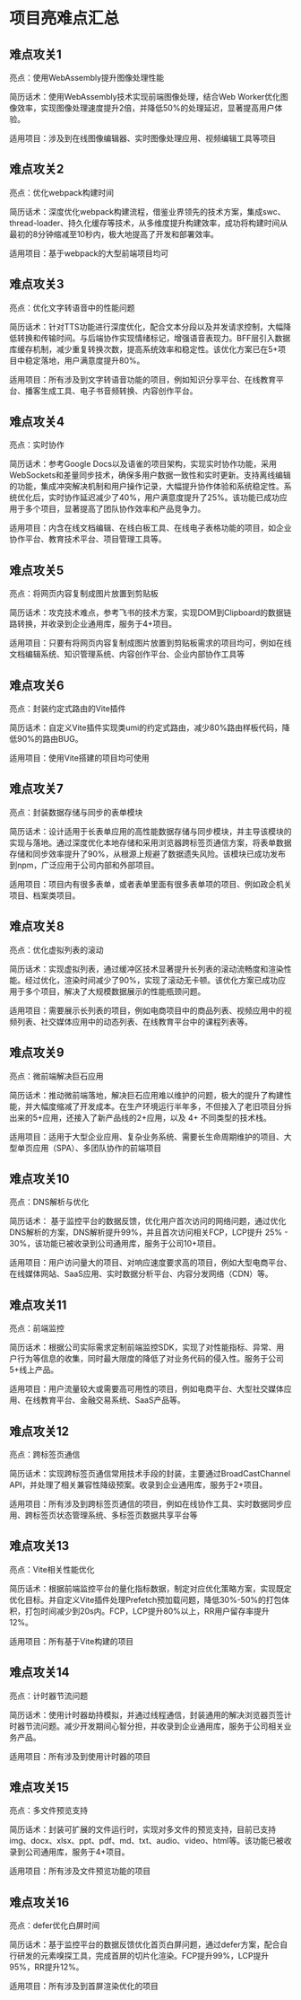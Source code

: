 # 项目亮难点汇总

##  难点攻关1

亮点：使用WebAssembly提升图像处理性能

简历话术：使用WebAssembly技术实现前端图像处理，结合Web Worker优化图像效率，实现图像处理速度提升2倍，并降低50%的处理延迟，显著提高用户体验。

适用项目：涉及到在线图像编辑器、实时图像处理应用、视频编辑工具等项目

## 难点攻关2

亮点：优化webpack构建时间

简历话术：深度优化webpack构建流程，借鉴业界领先的技术方案，集成swc、thread-loader、持久化缓存等技术，从多维度提升构建效率，成功将构建时间从最初的8分钟缩减至10秒内，极大地提高了开发和部署效率。

适用项目：基于webpack的大型前端项目均可

## 难点攻关3

亮点：优化文字转语音中的性能问题

简历话术：针对TTS功能进行深度优化，配合文本分段以及并发请求控制，大幅降低转换和传输时间。与后端协作实现情绪标记，增强语音表现力。BFF层引入数据库缓存机制，减少重复转换次数，提高系统效率和稳定性。该优化方案已在5+项目中稳定落地，用户满意度提升80%。

适用项目：所有涉及到文字转语音功能的项目，例如知识分享平台、在线教育平台、播客生成工具、电子书音频转换、内容创作平台。

## 难点攻关4

亮点：实时协作

简历话术：参考Google Docs以及语雀的项目架构，实现实时协作功能，采用WebSockets和差量同步技术，确保多用户数据一致性和实时更新。支持离线编辑的功能，集成冲突解决机制和用户操作记录，大幅提升协作体验和系统稳定性。系统优化后，实时协作延迟减少了40%，用户满意度提升了25%。该功能已成功应用于多个项目，显著提高了团队协作效率和产品竞争力。

适用项目：内含在线文档编辑、在线白板工具、在线电子表格功能的项目，如企业协作平台、教育技术平台、项目管理工具等。

## 难点攻关5

亮点：将网页内容复制成图片放置到剪贴板

简历话术：攻克技术难点，参考飞书的技术方案，实现DOM到Clipboard的数据链路转换，并收录到企业通用库，服务于4+项目。

适用项目：只要有将网页内容复制成图片放置到剪贴板需求的项目均可，例如在线文档编辑系统、知识管理系统、内容创作平台、企业内部协作工具等

## 难点攻关6

亮点：封装约定式路由的Vite插件

简历话术：自定义Vite插件实现类umi的约定式路由，减少80%路由样板代码，降低90%的路由BUG。

适用项目：使用Vite搭建的项目均可使用

## 难点攻关7

亮点：封装数据存储与同步的表单模块

简历话术：设计适用于长表单应用的高性能数据存储与同步模块，并主导该模块的实现与落地。通过深度优化本地存储和采用浏览器跨标签页通信方案，将表单数据存储和同步效率提升了90%，从根源上规避了数据遗失风险。该模块已成功发布到npm，广泛应用于公司内部和外部项目。

适用项目：项目内有很多表单，或者表单里面有很多表单项的项目、例如政企机关项目、档案类项目。

## 难点攻关8

亮点：优化虚拟列表的滚动

简历话术：实现虚拟列表，通过缓冲区技术显著提升长列表的滚动流畅度和渲染性能。经过优化，渲染时间减少了90%，实现了滚动无卡顿。该优化方案已成功应用于多个项目，解决了大规模数据展示的性能瓶颈问题。

适用项目：需要展示长列表的项目，例如电商项目中的商品列表、视频应用中的视频列表、社交媒体应用中的动态列表、在线教育平台中的课程列表等。

## 难点攻关9

亮点：微前端解决巨石应用

简历话术：推动微前端落地，解决巨石应用难以维护的问题，极大的提升了构建性能，并大幅度缩减了开发成本。在生产环境运行半年多，不但接入了老旧项目分拆出来的5+应用，还接入了新产品线的2+应用，以及 4+ 不同类型的技术栈。

适用项目：适用于大型企业应用、复杂业务系统、需要长生命周期维护的项目、大型单页应用（SPA）、多团队协作的前端项目

## 难点攻关10

亮点：DNS解析与优化

简历话术： 基于监控平台的数据反馈，优化用户首次访问的网络问题，通过优化DNS解析的方案，DNS解析提升99%，并且首次访问相关FCP，LCP提升 25% - 30%，该功能已被收录到公司通用库，服务于公司10+项目。

适用项目：用户访问量大的项目、对响应速度要求高的项目，例如大型电商平台、在线媒体网站、SaaS应用、实时数据分析平台、内容分发网络（CDN）等。

## 难点攻关11

亮点：前端监控

简历话术：根据公司实际需求定制前端监控SDK，实现了对性能指标、异常、用户行为等信息的收集，同时最大限度的降低了对业务代码的侵入性。服务于公司5+线上产品。

适用项目：用户流量较大或需要高可用性的项目，例如电商平台、大型社交媒体应用、在线教育平台、金融交易系统、SaaS产品等。

## 难点攻关12

亮点：跨标签页通信

简历话术：实现跨标签页通信常用技术手段的封装，主要通过BroadCastChannel API，并处理了相关兼容性降级预案。收录到企业通用库，服务于2+项目。

适用项目：所有涉及到跨标签页通信的项目，例如在线协作工具、实时数据同步应用、跨标签页状态管理系统、多标签页数据共享平台等

## 难点攻关13

亮点：Vite相关性能优化

简历话术：根据前端监控平台的量化指标数据，制定对应优化策略方案，实现既定优化目标。并自定义Vite插件处理Prefetch预加载问题，降低30%-50%的打包体积，打包时间减少到20s内。FCP，LCP提升80%以上，RR用户留存率提升12%。

适用项目：所有基于Vite构建的项目

## 难点攻关14

亮点：计时器节流问题

简历话术：使用计时器劫持模拟，并通过线程通信，封装通用的解决浏览器页签计时器节流问题。减少开发期间心智分担，并收录到企业通用库，服务于公司相关业务产品。

适用项目：所有涉及到使用计时器的项目

## 难点攻关15

亮点：多文件预览支持

简历话术：封装可扩展的文件运行时，实现对多文件的预览支持，目前已支持img、docx、xlsx、ppt、pdf、md、txt、audio、video、html等。该功能已被收录到公司通用库，服务于4+项目。

适用项目：所有涉及文件预览功能的项目

## 难点攻关16

亮点：defer优化白屏时间

简历话术：基于监控平台的数据反馈优化首页白屏问题，通过defer方案，配合自行研发的元素嗅探工具，完成首屏的切片化渲染。FCP提升99%，LCP提升95%，RR提升12%。

适用项目：所有涉及到首屏渲染优化的项目